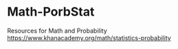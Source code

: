# Math-PorbStat
Resources for Math and Probability
https://www.khanacademy.org/math/statistics-probability

